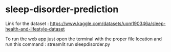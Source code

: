 # sleep-disorder-prediction
Link for the dataset : https://www.kaggle.com/datasets/uom190346a/sleep-health-and-lifestyle-dataset

To run the web app just open the terminal with the proper file location and run this command : streamlit run sleepdisorder.py
